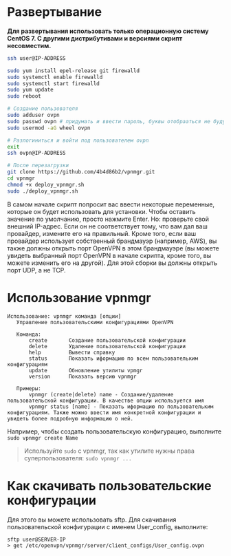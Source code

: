 # Развертывание
**Для развертывания использовать только операционную систему CentOS 7. С другими дистрибутивами и версиями скрипт несовместим.**

```bash
ssh user@IP-ADDRESS

sudo yum install epel-release git firewalld
sudo systemctl enable firewalld
sudo systemctl start firewalld
sudo yum update
sudo reboot

# Создание пользователя
sudo adduser ovpn
sudo passwd ovpn # придумать и ввести пароль, буквы отобрааться не будут
sudo usermod -aG wheel ovpn

# Разлогиниться и войти под пользователем ovpn
exit
ssh ovpn@IP-ADDRESS

# После перезагрузки
git clone https://github.com/4b4d86b2/vpnmgr.git
cd vpnmgr
chmod +x deploy_vpnmgr.sh
sudo ./deploy_vpnmgr.sh
```
В самом начале скрипт попросит вас ввести некоторые переменные, которые он будет использовать для установки. Чтобы оставить значение по умолчанию, просто нажмите Enter. Но: проверьте свой внешний IP-адрес. Если он не соответствует тому, что вам дал ваш провайдер, измените его на правильный. Кроме того, если ваш провайдер использует собственный брандмауэр (например, AWS), вы также должны открыть порт OpenVPN в этом брандмауэре (вы можете увидеть выбранный порт OpenVPN в начале скрипта, кроме того, вы можете изменить его на другой). Для этой сборки вы должны открыть порт UDP, а не TCP.

# Использование vpnmgr
```text
Использование: vpnmgr команда [опции]
   Управление пользовательскими конфигурациями OpenVPN
   
   Команда:
       create       Создание пользовательской конфигурации
       delete       Удаление пользовательской конфигурации
       help         Вывести справку
       status       Показать иформацию по всем пользовательким конфигурациям
       update       Обновление утилиты vpmgr
       version      Показать версию vpnmgr
   
   Примеры:
       vpnmgr (create|delete) name - Создание/удаление пользовательской конфигурации. В качестве опции используется имя
       vpnmgr status [name] - Показать иформацию по пользовательким конфигурациям. Также можно ввести имя конкретной конфигурации и увидеть более подробную информацию о ней.
```

Например, чтобы создать пользовательскую конфигурацию, выполните `sudo vpnmgr create Name`
> Используйте `sudo` с vpnmgr, так как утилите нужны права суперпользователя: `sudo vpnmgr ...`

# Как скачивать пользовательские конфигурации
Для этого вы можете использовать sftp. Для скачивания пользовательской конфигурации с именем User_config, выполните:
```
sftp user@SERVER-IP
> get /etc/openvpn/vpnmgr/server/client_configs/User_config.ovpn
```

